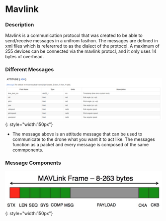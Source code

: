# Mavlink

### Description
Mavlink is a communication protocol that was created to be able to send/receive messages in a unifrom fasihon. The messages are defined in xml files which is refererred to as the dialect of the protocol.
A maximum of 255 devices can be connected via the mavlink protocl, and it only uses 14 bytes of overhead.

### Different Messages

![](res/img/AttitudeMessage.png){: style="width:150px"}

-	The message above is an attitude message that can be used to communicate to the drone what you want it to act like. The messages function as a packet and every message is composed of the same commponents.

### Message Components

![](res/img/MavlinkStructure.png){: style="width:150px"}
